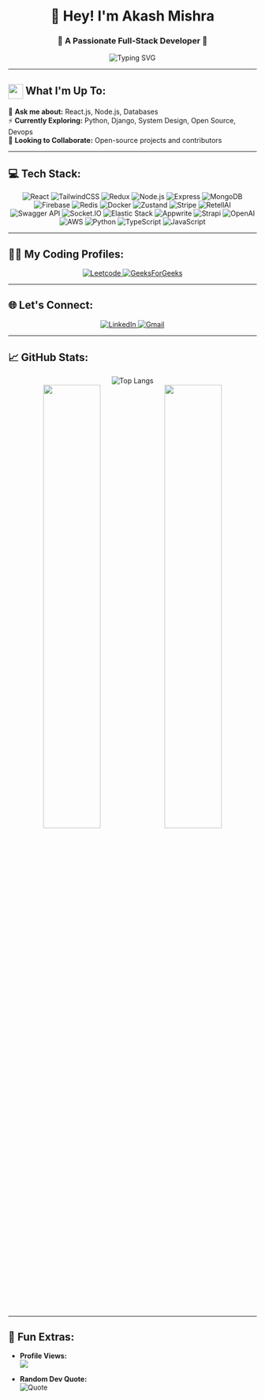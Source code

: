 <h1 align="center">👋 Hey! I'm Akash Mishra</h1>
<h3 align="center">🚀 A Passionate Full-Stack Developer 🚀</h3>

<div align="center">
  <img src="https://readme-typing-svg.herokuapp.com?font=Fira+Code&pause=1000&color=36BCF7&width=435&lines=Welcome+to+my+GitHub+profile!;MERN+Stack+Developer+%F0%9F%94%A5;Building+scalable+solutions+%F0%9F%93%8C;Always+learning+and+improving!+%F0%9F%8E%93" alt="Typing SVG" />
</div>

---

## <img src="https://em-content.zobj.net/source/skype/289/man-technologist_1f468-200d-1f4bb.png" height="30px" width="30px" align="center"/> What I'm Up To:

🌱 **Ask me about:** React.js, Node.js, Databases  
⚡ **Currently Exploring:** Python, Django, System Design, Open Source, Devops  
👯 **Looking to Collaborate:** Open-source projects and contributors  

---

## 💻 Tech Stack:
  <p align="center">
    <!-- Frontend -->
    <img alt="React" src="https://img.shields.io/badge/react-%2361DAFB.svg?&style=for-the-badge&logo=react&logoColor=white" />
    <img alt="TailwindCSS" src="https://img.shields.io/badge/tailwindcss-%2338B2AC.svg?style=for-the-badge&logo=tailwind-css&logoColor=white" />
    <img alt="Redux" src="https://img.shields.io/badge/redux-%23764ABC.svg?&style=for-the-badge&logo=redux&logoColor=white" />
    <!-- Backend -->
    <img alt="Node.js" src="https://img.shields.io/badge/Node.js-339933?style=for-the-badge&logo=nodedotjs&logoColor=white" />
    <img alt="Express" src="https://img.shields.io/badge/Express.js-%23404D59.svg?&style=for-the-badge&logo=express&logoColor=white" />
    <!-- Databases -->
    <img alt="MongoDB" src="https://img.shields.io/badge/MongoDB-white?style=for-the-badge&logo=mongodb&logoColor=4EA94B" />
    <img alt="Firebase" src="https://img.shields.io/badge/firebase-%23039BE5.svg?&style=for-the-badge&logo=firebase&logoColor=white" />
    <img alt="Redis" src="https://img.shields.io/badge/Redis-%23DC382D.svg?style=for-the-badge&logo=redis&logoColor=white" />
    <!-- Tools -->
    <img alt="Docker" src="https://img.shields.io/badge/Docker-2496ED?style=for-the-badge&logo=docker&logoColor=white" />
    <img alt="Zustand" src="https://img.shields.io/badge/Zustand-%23CA74CA.svg?style=for-the-badge&logoColor=white" />
    <img alt="Stripe" src="https://img.shields.io/badge/stripe-%230A74DA.svg?&style=for-the-badge&logo=stripe&logoColor=white" />
    <img alt="RetellAI" src="https://img.shields.io/badge/retellAI-%23000000.svg?&style=for-the-badge&logo=retellAI&logoColor=white" />
    <img alt="Swagger API" src="https://img.shields.io/badge/swagger-%2385EA2D.svg?&style=for-the-badge&logo=swagger&logoColor=black" />
    <img alt="Socket.IO" src="https://img.shields.io/badge/socket.io-%23010101.svg?&style=for-the-badge&logo=socket.io&logoColor=white" />
    <img alt="Elastic Stack" src="https://img.shields.io/badge/elastic%20stack-%2300057D.svg?&style=for-the-badge&logo=elastic-stack&logoColor=white" />
    <img alt="Appwrite" src="https://img.shields.io/badge/Appwrite-F02E65?style=for-the-badge&logo=appwrite&logoColor=white" />
    <img alt="Strapi" src="https://img.shields.io/badge/Strapi-%23008CDD.svg?style=for-the-badge&logo=strapi&logoColor=white" />
    <img alt="OpenAI" src="https://img.shields.io/badge/OpenAI-412991?style=for-the-badge&logo=openai&logoColor=white" />
    <img alt="AWS" src="https://img.shields.io/badge/AWS-%23FF9900.svg?style=for-the-badge&logo=amazonaws&logoColor=white" />
    <!-- Language -->
    <img alt="Python" src="https://img.shields.io/badge/python-%233776AB.svg?&style=for-the-badge&logo=python&logoColor=white" />
    <img alt="TypeScript" src="https://img.shields.io/badge/typescript-%23007ACC.svg?&style=for-the-badge&logo=typescript&logoColor=white" />
    <img alt="JavaScript" src="https://img.shields.io/badge/javascript-%23323330.svg?&style=for-the-badge&logo=javascript&logoColor=%23F7DF1E" />
</p>


---

## 👨‍💻 My Coding Profiles:
<p align="center">
  <a href="https://leetcode.com/u/RyoZephyr/">
    <img alt="Leetcode" src="https://img.shields.io/badge/Leetcode-%23FFA116.svg?logo=leetcode&logoColor=white" />
  </a>
  <a href="https://www.geeksforgeeks.org/user/darkhold/">
    <img alt="GeeksForGeeks" src="https://img.shields.io/badge/GeeksforGeeks-%2300C853.svg?logo=geeksforgeeks&logoColor=white" />
  </a>
</p>

---

## 🌐 Let's Connect:
<p align="center">
  <a href="https://www.linkedin.com/in/akash-mishra-2b2348224">
    <img alt="LinkedIn" src="https://img.shields.io/badge/LinkedIn-%230077B5.svg?logo=linkedin&logoColor=white" />
  </a>
  <a href="mailto:aakashvatsh007@gmail.com">
    <img alt="Gmail" src="https://img.shields.io/badge/Gmail-%23D14836.svg?logo=gmail&logoColor=white" />
  </a>
</p>

---

## 📈 GitHub Stats:
<div align="center">
  <img src="https://github-readme-stats.vercel.app/api/top-langs/?username=RyomenDev&theme=blueberry&hide_border=true&bg_color=0D1117&include_all_commits=true&count_private=true&layout=compact" alt="Top Langs" />
</div>

<div align="center">
  <img src="https://github-readme-stats.vercel.app/api?username=RyomenDev&show_icons=true&theme=react&hide_border=true&bg_color=0D1117&include_all_commits=true" width="48%"/>
  <img src="https://github-readme-streak-stats.herokuapp.com/?user=RyomenDev&theme=react&hide_border=true&background=0D1117" width="48%"/>
</div>

---

## 🎉 Fun Extras:

- **Profile Views:**  
  ![](https://komarev.com/ghpvc/?username=RyomenDev&color=brightgreen)  

- **Random Dev Quote:**  
  ![Quote](https://quotes-github-readme.vercel.app/api?type=horizontal&theme=radical)
  
<p>
<!-- - **My WakaTime Stats:**  
  ![Wakatime Stats](https://github-readme-stats.vercel.app/api/wakatime?username=RyomenDev&theme=blueberry)
 -->
</p>



<!-- <p>
<img alt="PostgreSQL" src="https://img.shields.io/badge/PostgreSQL-316192?style=for-the-badge&logo=postgresql&logoColor=white" />
<img alt="React Native" src="https://img.shields.io/badge/react_native-%2320232a.svg?style=for-the-badge&logo=react&logoColor=%2361DAFB"/>
<img alt="GO" src="https://img.shields.io/badge/GoLang-00ADD8?style=for-the-badge&logo=go&logoColor=white" />
<img alt="Next.js" src="https://img.shields.io/badge/next.js-%23000000.svg?&style=for-the-badge&logo=next.js&logoColor=white" /> 
<img alt="React" src="https://img.shields.io/badge/react-%2320232a.svg?style=for-the-badge&logo=react&logoColor=%2361DAFB"/>
<img alt="Vue.js" src="https://img.shields.io/badge/vuejs-%2335495e.svg?style=for-the-badge&logo=vue-dot-js&logoColor=%234FC08D"/>
<img alt="Angular" src="https://img.shields.io/badge/angular-%23DD0031.svg?style=for-the-badge&logo=angular&logoColor=white"/>
<img alt="Svelte" src="https://img.shields.io/badge/svelte-%23f1413d.svg?style=for-the-badge&logo=svelte&logoColor=white"/>
<img alt="Redux" src="https://img.shields.io/badge/redux-%23593d88.svg?style=for-the-badge&logo=redux&logoColor=white"/>
<img alt="Next JS" src="https://img.shields.io/badge/nextjs-%23000000.svg?style=for-the-badge&logo=next.js&logoColor=white"/>
<img alt="RxJS" src="https://img.shields.io/badge/rxjs-%23B7178C.svg?style=for-the-badge&logo=reactivex&logoColor=white" />
<img alt="Vue.js" src="https://img.shields.io/badge/vuex-%2335495e.svg?style=for-the-badge&logo=vuex&logoColor=%234FC08D"/>
<img alt="Pwa" src="https://img.shields.io/badge/pwa-%23593d88.svg?style=for-the-badge&logo=pwa&logoColor=white"/>
<img alt="React Native" src="https://img.shields.io/badge/react_native-%2320232a.svg?style=for-the-badge&logo=react&logoColor=%2361DAFB"/>
<img alt="GraphQL Client" src="https://img.shields.io/badge/graphql%20Client-%23563D7C.svg?style=for-the-badge&logo=graphql&logoColor=white"/>
<img alt="NuxtJS" src="https://img.shields.io/badge/NuxtJS-black.svg?style=for-the-badge&logo=Nuxt.JS&logoColor=white"/>
<img alt="HTML5" src="https://img.shields.io/badge/html5-%23E34F26.svg?style=for-the-badge&logo=html5&logoColor=white"/>
<img alt="CSS3" src="https://img.shields.io/badge/css3-%231572B6.svg?style=for-the-badge&logo=css3&logoColor=white"/>
<img alt="SASS" src="https://img.shields.io/badge/SASS-hotpink.svg?style=for-the-badge&logo=SASS&logoColor=white"/>
<img alt="Bootstrap" src="https://img.shields.io/badge/bootstrap-%23563D7C.svg?style=for-the-badge&logo=bootstrap&logoColor=white"/>
<img alt="TailwindCSS" src="https://img.shields.io/badge/tailwindcss-%2338B2AC.svg?style=for-the-badge&logo=tailwind-css&logoColor=white"/>
<img alt="Material UI" src="https://img.shields.io/badge/materialui-%230081CB.svg?style=for-the-badge&logo=material-ui&logoColor=white"/>
<img alt="jQuery" src="https://img.shields.io/badge/jquery-%230769AD.svg?style=for-the-badge&logo=jquery&logoColor=white"/>
<img alt="Webpack" src="https://img.shields.io/badge/webpack-%238DD6F9.svg?style=for-the-badge&logo=webpack&logoColor=black" />
</p> -->

